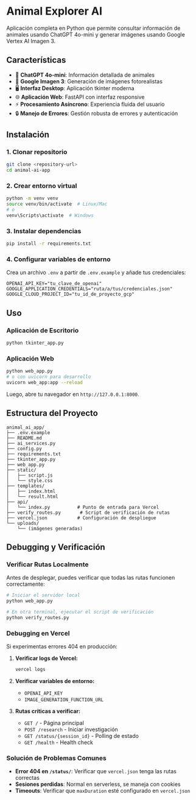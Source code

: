 # Animal Explorer AI

Aplicación completa en Python que permite consultar información de animales usando ChatGPT 4o-mini y generar imágenes usando Google Vertex AI Imagen 3.

## Características

- 🤖 **ChatGPT 4o-mini**: Información detallada de animales
- 🎨 **Google Imagen 3**: Generación de imágenes fotorealistas
- 🖥️ **Interfaz Desktop**: Aplicación tkinter moderna
- 🌐 **Aplicación Web**: FastAPI con interfaz responsive
- ⚡ **Procesamiento Asíncrono**: Experiencia fluida del usuario
- 🔒 **Manejo de Errores**: Gestión robusta de errores y autenticación

## Instalación

### 1. Clonar repositorio
```bash
git clone <repository-url>
cd animal-ai-app
```

### 2. Crear entorno virtual
```bash
python -m venv venv
source venv/bin/activate  # Linux/Mac
# o
venv\Scripts\activate  # Windows
```

### 3. Instalar dependencias
```bash
pip install -r requirements.txt
```

### 4. Configurar variables de entorno

Crea un archivo `.env` a partir de `.env.example` y añade tus credenciales:

```
OPENAI_API_KEY="tu_clave_de_openai"
GOOGLE_APPLICATION_CREDENTIALS="ruta/a/tus/credenciales.json"
GOOGLE_CLOUD_PROJECT_ID="tu_id_de_proyecto_gcp"
```

## Uso

### Aplicación de Escritorio

```bash
python tkinter_app.py
```

### Aplicación Web

```bash
python web_app.py
# o con uvicorn para desarrollo
uvicorn web_app:app --reload
```

Luego, abre tu navegador en `http://127.0.0.1:8000`.

## Estructura del Proyecto

```
animal_ai_app/
├── .env.example
├── README.md
├── ai_services.py
├── config.py
├── requirements.txt
├── tkinter_app.py
├── web_app.py
├── static/
│   ├── script.js
│   └── style.css
├── templates/
│   ├── index.html
│   └── result.html
├── api/
│   └── index.py          # Punto de entrada para Vercel
├── verify_routes.py       # Script de verificación de rutas
├── vercel.json           # Configuración de despliegue
└── uploads/
    └── (imágenes generadas)
```

## Debugging y Verificación

### Verificar Rutas Localmente

Antes de desplegar, puedes verificar que todas las rutas funcionen correctamente:

```bash
# Iniciar el servidor local
python web_app.py

# En otra terminal, ejecutar el script de verificación
python verify_routes.py
```

### Debugging en Vercel

Si experimentas errores 404 en producción:

1. **Verificar logs de Vercel:**
   ```bash
   vercel logs
   ```

2. **Verificar variables de entorno:**
   - `OPENAI_API_KEY`
   - `IMAGE_GENERATION_FUNCTION_URL`

3. **Rutas críticas a verificar:**
   - `GET /` - Página principal
   - `POST /research` - Iniciar investigación
   - `GET /status/{session_id}` - Polling de estado
   - `GET /health` - Health check

### Solución de Problemas Comunes

- **Error 404 en `/status/`**: Verificar que `vercel.json` tenga las rutas correctas
- **Sesiones perdidas**: Normal en serverless, se maneja con cookies
- **Timeouts**: Verificar que `maxDuration` esté configurado en `vercel.json`
